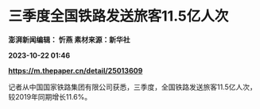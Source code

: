 # 三季度全国铁路发送旅客11.5亿人次
**澎湃新闻编辑： 忻燕 素材来源：新华社**

**2023-10-22 01:46**

**https://m.thepaper.cn/detail/25013609**

记者从中国国家铁路集团有限公司获悉，三季度，全国铁路发送旅客11.5亿人次，较2019年同期增长11.6%。